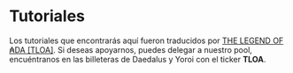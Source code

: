# Tutoriales

Los tutoriales que encontrarás aquí fueron traducidos por [THE LEGEND OF ₳DA [TLOA]](https://tloada.github.io/tloa/espa%C3%B1ol.html). Si deseas apoyarnos, puedes delegar a nuestro pool, encuéntranos en las billeteras de Daedalus y Yoroi con el ticker **TLOA**.
